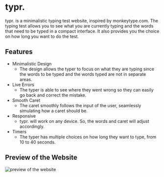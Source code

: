 # typr.
typr. is a minimalistic typing test website, inspired by monkeytype.com. The typing test allows you to see what you are currently typing and the words that need to be typed in a compact interface. It also provides you the choice on how long you want to do the test.

## Features
- Minimalistic Design
	- The design allows the typer to focus on what they are typing since the words to be typed and the words typed are not in separate areas.
- Live Errors
	- The typer is able to see where they went wrong so they can easily go back and correct the mistake.
- Smooth Caret
	- The caret smoothly follows the input of the user, seamlessly simulating how a caret should be.
- Responsive
	- typr. will work on any device. So, the words and caret will adjust accordingly.
- Timers
  - The typer has multiple choices on how long they want to type, from 10 to 40 seconds.

## Preview of the Website
![preview of the website](https://i.imgur.com/KtdX7J6.png)
